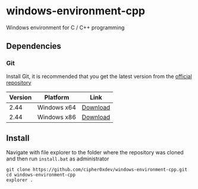 # windows-environment-cpp
Windows environment for C / C++ programming

## Dependencies
### Git
Install Git, it is recommended that you get the latest version from the [official repository](https://github.com/git-for-windows/git/releases)

|Version|Platform|Link|
|-------|--------|----|
|2.44   |Windows x64 |[Download]([https://google.com](https://github.com/git-for-windows/git/releases/download/v2.44.0.windows.1/Git-2.44.0-64-bit.exe))|
|2.44   |Windows x86 |[Download](https://github.com/git-for-windows/git/releases/download/v2.44.0.windows.1/Git-2.44.0-32-bit.exe)|

## Install
Navigate with file explorer to the folder where the repository was cloned and then run `install.bat` as administrator
```batch
git clone https://github.com/cipher0xdev/windows-environment-cpp.git
cd windows-environment-cpp
explorer .
```
